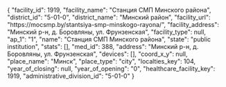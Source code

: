 {
    "facility_id": 1919,
    "facility_name": "Станция СМП Минского района",
    "district_id": "5-01-0",
    "district_name": "Минский район",
    "facility_url": "https:\/\/mocsmp.by\/stantsiya-smp-minskogo-rayona\/",
    "facility_address": "Минский р-н, д. Боровляны, ул. Фрунзенская",
    "facility_type": null,
    "ap_1": "1",
    "name": "Станция СМП Минского района",
    "state": "public institution",
    "stats": [],
    "med_id": 388,
    "address": "Минский р-н, д. Боровляны, ул. Фрунзенская",
    "devices": [],
    "coord_x_y": null,
    "place_name": "Минск",
    "place_type": "city",
    "localties_key": 104,
    "year_of_closing": null,
    "year_of_opening": "0",
    "healthcare_facility_key": 1919,
    "administrative_division_id": "5-01-0"
}